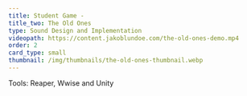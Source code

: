```yaml
---
title: Student Game -
title_two: The Old Ones
type: Sound Design and Implementation
videopath: https://content.jakoblundoe.com/the-old-ones-demo.mp4
order: 2
card_type: small
thumbnail: /img/thumbnails/the-old-ones-thumbnail.webp
---
```

Tools: Reaper, Wwise and Unity